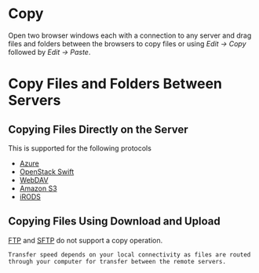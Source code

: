 Copy
===

Open two browser windows each with a connection to any server and drag files and folders between the browsers to copy files or using *Edit → Copy* followed by *Edit → Paste*.

# Copy Files and Folders Between Servers

## Copying Files Directly on the Server

This is supported for the following protocols

- [Azure](../Protocols/Azure.md)
- [OpenStack Swift](../Protocols/OpenStack/index.md)
- [WebDAV](../Protocols/WebDAV/index.md)
- [Amazon S3](../Protocols/S3/index.md)
- [iRODS](../Protocols/iRODS.md)

## Copying Files Using Download and Upload

[FTP](../Protocols/FTP.md) and [SFTP](../Protocols/SFTP.md) do not support a copy operation. 

```{important}
Transfer speed depends on your local connectivity as files are routed through your computer for transfer between the remote servers.
```
